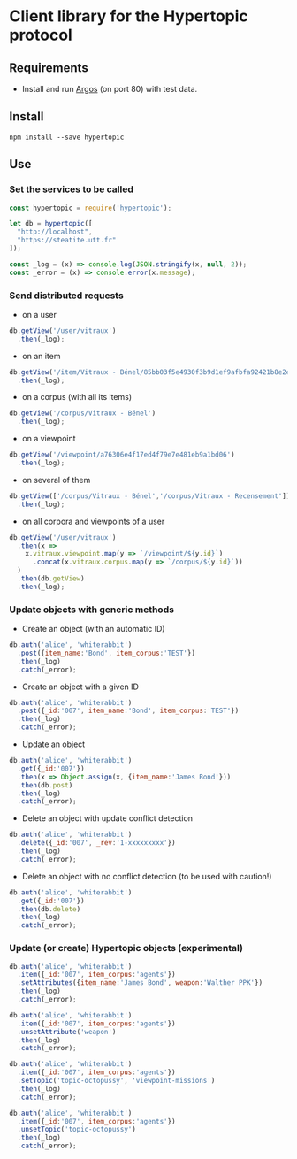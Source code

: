 # Client library for the Hypertopic protocol

## Requirements

- Install and run [Argos](https://github.com/Hypertopic/Argos) (on port 80) with test data.

## Install 

```shell
npm install --save hypertopic
```

## Use

### Set the services to be called

```js
const hypertopic = require('hypertopic');

let db = hypertopic([
  "http://localhost",
  "https://steatite.utt.fr"
]);

const _log = (x) => console.log(JSON.stringify(x, null, 2));
const _error = (x) => console.error(x.message);
```

### Send distributed requests

- on a user

```js
db.getView('/user/vitraux')
  .then(_log);
```
- on an item

```js
db.getView('/item/Vitraux - Bénel/85bb03f5e4930f3b9d1ef9afbfa92421b8e2e23b')
  .then(_log);
```

- on a corpus (with all its items)

```js
db.getView('/corpus/Vitraux - Bénel')
  .then(_log);
```

- on a viewpoint

```js
db.getView('/viewpoint/a76306e4f17ed4f79e7e481eb9a1bd06')
  .then(_log);
```

- on several of them

```js
db.getView(['/corpus/Vitraux - Bénel','/corpus/Vitraux - Recensement'])
  .then(_log);
```

- on all corpora and viewpoints of a user

```js
db.getView('/user/vitraux')
  .then(x =>
    x.vitraux.viewpoint.map(y => `/viewpoint/${y.id}`)
      .concat(x.vitraux.corpus.map(y => `/corpus/${y.id}`))
  )
  .then(db.getView)
  .then(_log);
```

### Update objects with generic methods

- Create an object (with an automatic ID)

```js
db.auth('alice', 'whiterabbit')
  .post({item_name:'Bond', item_corpus:'TEST'})
  .then(_log)
  .catch(_error);
```

- Create an object with a given ID

```js
db.auth('alice', 'whiterabbit')
  .post({_id:'007', item_name:'Bond', item_corpus:'TEST'})
  .then(_log)
  .catch(_error);
```

- Update an object

```js
db.auth('alice', 'whiterabbit')
  .get({_id:'007'})
  .then(x => Object.assign(x, {item_name:'James Bond'}))
  .then(db.post)
  .then(_log)
  .catch(_error);
```

- Delete an object with update conflict detection

```js
db.auth('alice', 'whiterabbit')
  .delete({_id:'007', _rev:'1-xxxxxxxxx'})
  .then(_log)
  .catch(_error);
```

- Delete an object with no conflict detection (to be used with caution!)

```js
db.auth('alice', 'whiterabbit')
  .get({_id:'007'})
  .then(db.delete)
  .then(_log)
  .catch(_error);
```

### Update (or create) Hypertopic objects (experimental)

```js
db.auth('alice', 'whiterabbit')
  .item({_id:'007', item_corpus:'agents'})
  .setAttributes({item_name:'James Bond', weapon:'Walther PPK'})
  .then(_log)
  .catch(_error);
```

```js
db.auth('alice', 'whiterabbit')
  .item({_id:'007', item_corpus:'agents'})
  .unsetAttribute('weapon')
  .then(_log)
  .catch(_error);
```

```js
db.auth('alice', 'whiterabbit')
  .item({_id:'007', item_corpus:'agents'})
  .setTopic('topic-octopussy', 'viewpoint-missions')
  .then(_log)
  .catch(_error);
```

```js
db.auth('alice', 'whiterabbit')
  .item({_id:'007', item_corpus:'agents'})
  .unsetTopic('topic-octopussy')
  .then(_log)
  .catch(_error);
```
